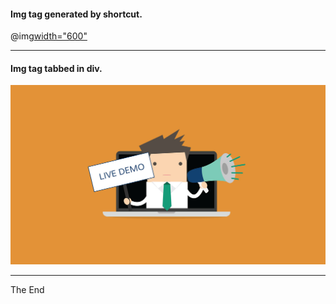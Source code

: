 #### Img tag generated by shortcut.

@img[width="600"](assets/pic.jpg)

---

#### Img tag tabbed in div.

<div>
    <img src="assets/pic.jpg">
</div>

---

The End


